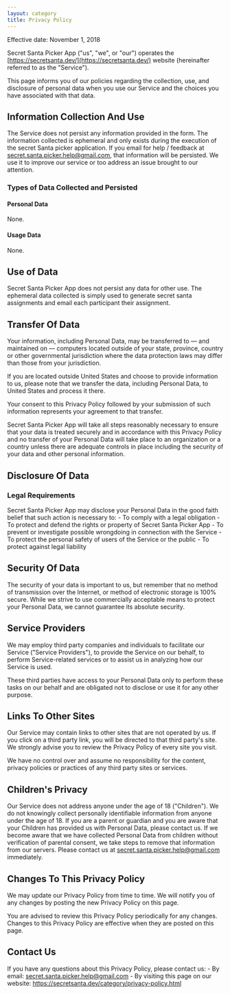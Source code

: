 ```yaml
---
layout: category
title: Privacy Policy
---
```


Effective date: November 1, 2018

Secret Santa Picker App ("us", "we", or "our") operates the [https://secretsanta.dev/](https://secretsanta.dev/) website (hereinafter referred to as the "Service").

This page informs you of our policies regarding the collection, use, and disclosure of personal data when you use our Service and the choices you have associated with that data.


## Information Collection And Use

The Service does not persist any information provided in the form. The information collected is ephemeral and only exists during the execution of the secret Santa picker application. If you email for help / feedback at [secret.santa.picker.help@gmail.com](mailto:secret.santa.picker.help@gmail.com), that information will be persisted. We use it to improve our service or too address an issue brought to our attention.

### Types of Data Collected and Persisted

#### Personal Data
None.

#### Usage Data
None.


## Use of Data
Secret Santa Picker App does not persist any data for other use. The ephemeral data collected is simply used to generate secret santa assignments and email each participant their assignment.

## Transfer Of Data
Your information, including Personal Data, may be transferred to — and maintained on — computers located outside of your state, province, country or other governmental jurisdiction where the data protection laws may differ than those from your jurisdiction.

If you are located outside United States and choose to provide information to us, please note that we transfer the data, including Personal Data, to United States and process it there.

Your consent to this Privacy Policy followed by your submission of such information represents your agreement to that transfer.

Secret Santa Picker App will take all steps reasonably necessary to ensure that your data is treated securely and in accordance with this Privacy Policy and no transfer of your Personal Data will take place to an organization or a country unless there are adequate controls in place including the security of your data and other personal information.

## Disclosure Of Data

### Legal Requirements
Secret Santa Picker App may disclose your Personal Data in the good faith belief that such action is necessary to:
    - To comply with a legal obligation
    - To protect and defend the rights or property of Secret Santa Picker App
    - To prevent or investigate possible wrongdoing in connection with the Service
    - To protect the personal safety of users of the Service or the public
    - To protect against legal liability

## Security Of Data
The security of your data is important to us, but remember that no method of transmission over the Internet, or method of electronic storage is 100% secure. While we strive to use commercially acceptable means to protect your Personal Data, we cannot guarantee its absolute security.

## Service Providers
We may employ third party companies and individuals to facilitate our Service ("Service Providers"), to provide the Service on our behalf, to perform Service-related services or to assist us in analyzing how our Service is used.

These third parties have access to your Personal Data only to perform these tasks on our behalf and are obligated not to disclose or use it for any other purpose.

## Links To Other Sites
Our Service may contain links to other sites that are not operated by us. If you click on a third party link, you will be directed to that third party's site. We strongly advise you to review the Privacy Policy of every site you visit.

We have no control over and assume no responsibility for the content, privacy policies or practices of any third party sites or services.


## Children's Privacy
Our Service does not address anyone under the age of 18 ("Children").
We do not knowingly collect personally identifiable information from anyone under the age of 18. If you are a parent or guardian and you are aware that your Children has provided us with Personal Data, please contact us. If we become aware that we have collected Personal Data from children without verification of parental consent, we take steps to remove that information from our servers. Please contact us at secret.santa.picker.help@gmail.com immediately.

## Changes To This Privacy Policy
We may update our Privacy Policy from time to time. We will notify you of any changes by posting the new Privacy Policy on this page.

You are advised to review this Privacy Policy periodically for any changes. Changes to this Privacy Policy are effective when they are posted on this page.

## Contact Us
If you have any questions about this Privacy Policy, please contact us:
    - By email: [secret.santa.picker.help@gmail.com](mailto:secret.santa.picker.help@gmail.com)
    - By visiting this page on our website: https://secretsanta.dev/category/privacy-policy.html
